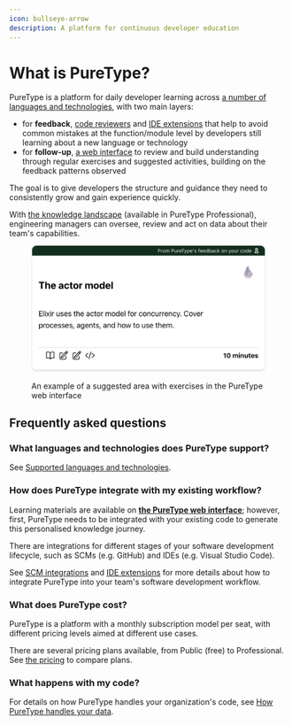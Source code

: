 ```yaml
---
icon: bullseye-arrow
description: A platform for continuous developer education
---
```


# What is PureType?

PureType is a platform for daily developer learning across [a number of languages and technologies](overview/supported-languages-and-technologies/), with two main layers:

* for **feedback**, [code reviewers](integrating-puretype/scm-integrations/) and [IDE extensions](integrating-puretype/ide-extensions/) that help to avoid common mistakes at the function/module level by developers still learning about a new language or technology
* for **follow-up**, [a web interface](the-knowledge-journey/overview.md) to review and build understanding through regular exercises and suggested activities, building on the feedback patterns observed

The goal is to give developers the structure and guidance they need to consistently grow and gain experience quickly.

With [the knowledge landscape](the-knowledge-journey/the-knowledge-landscape.md) (available in PureType Professional), engineering managers can oversee, review and act on data about their team's capabilities.

<figure><img src=".gitbook/assets/Screenshot 2024-11-10 at 18.00.39.png" alt="" width="563"><figcaption><p>An example of a suggested area with exercises in the PureType web interface</p></figcaption></figure>

## Frequently asked questions

### What languages and technologies does PureType support?

See [Supported languages and technologies](overview/supported-languages-and-technologies/).

### How does PureType integrate with my existing workflow?

Learning materials are available on [**the PureType web interface**](https://puretype.ai); however, first, PureType needs to be integrated with your existing code to generate this personalised knowledge journey.

There are integrations for different stages of your software development lifecycle, such as SCMs (e.g. GitHub) and IDEs (e.g. Visual Studio Code).

See [SCM integrations](integrating-puretype/scm-integrations/) and [IDE extensions](integrating-puretype/ide-extensions/) for more details about how to integrate PureType into your team's software development workflow.

### What does PureType cost?

PureType is a platform with a monthly subscription model per seat, with different pricing levels aimed at different use cases.

There are several pricing plans available, from Public (free) to Professional. See [the pricing](https://puretype.ai/#pricing) to compare plans.

### What happens with my code?

For details on how PureType handles your organization's code, see [How PureType handles your data](working-with-puretype/data-handling.md).
